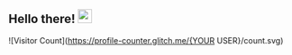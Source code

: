 ## Hello there! <img src="https://media.giphy.com/media/hvRJCLFzcasrR4ia7z/giphy.gif" width="25px">

![Visitor Count](https://profile-counter.glitch.me/{YOUR USER}/count.svg)
